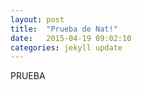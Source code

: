 ```yaml
---
layout: post
title:  "Prueba de Nat!"
date:   2015-04-19 09:02:10
categories: jekyll update
---
```

PRUEBA
